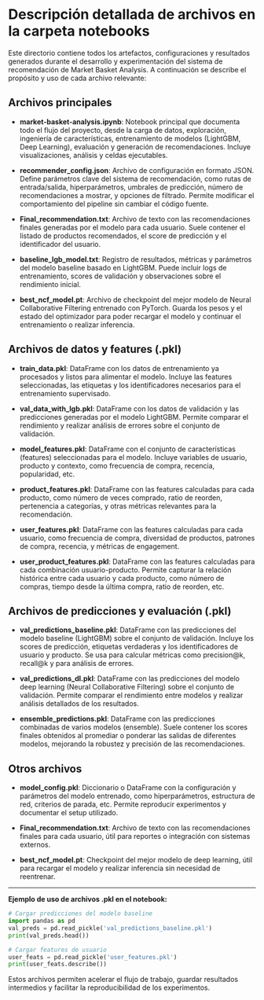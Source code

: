 
# Descripción detallada de archivos en la carpeta notebooks

Este directorio contiene todos los artefactos, configuraciones y resultados generados durante el desarrollo y experimentación del sistema de recomendación de Market Basket Analysis. A continuación se describe el propósito y uso de cada archivo relevante:

## Archivos principales

- **market-basket-analysis.ipynb**: Notebook principal que documenta todo el flujo del proyecto, desde la carga de datos, exploración, ingeniería de características, entrenamiento de modelos (LightGBM, Deep Learning), evaluación y generación de recomendaciones. Incluye visualizaciones, análisis y celdas ejecutables.

- **recommender_config.json**: Archivo de configuración en formato JSON. Define parámetros clave del sistema de recomendación, como rutas de entrada/salida, hiperparámetros, umbrales de predicción, número de recomendaciones a mostrar, y opciones de filtrado. Permite modificar el comportamiento del pipeline sin cambiar el código fuente.

- **Final_recommendation.txt**: Archivo de texto con las recomendaciones finales generadas por el modelo para cada usuario. Suele contener el listado de productos recomendados, el score de predicción y el identificador del usuario.

- **baseline_lgb_model.txt**: Registro de resultados, métricas y parámetros del modelo baseline basado en LightGBM. Puede incluir logs de entrenamiento, scores de validación y observaciones sobre el rendimiento inicial.

- **best_ncf_model.pt**: Archivo de checkpoint del mejor modelo de Neural Collaborative Filtering entrenado con PyTorch. Guarda los pesos y el estado del optimizador para poder recargar el modelo y continuar el entrenamiento o realizar inferencia.

## Archivos de datos y features (.pkl)

- **train_data.pkl**: DataFrame con los datos de entrenamiento ya procesados y listos para alimentar el modelo. Incluye las features seleccionadas, las etiquetas y los identificadores necesarios para el entrenamiento supervisado.

- **val_data_with_lgb.pkl**: DataFrame con los datos de validación y las predicciones generadas por el modelo LightGBM. Permite comparar el rendimiento y realizar análisis de errores sobre el conjunto de validación.

- **model_features.pkl**: DataFrame con el conjunto de características (features) seleccionadas para el modelo. Incluye variables de usuario, producto y contexto, como frecuencia de compra, recencia, popularidad, etc.

- **product_features.pkl**: DataFrame con las features calculadas para cada producto, como número de veces comprado, ratio de reorden, pertenencia a categorías, y otras métricas relevantes para la recomendación.

- **user_features.pkl**: DataFrame con las features calculadas para cada usuario, como frecuencia de compra, diversidad de productos, patrones de compra, recencia, y métricas de engagement.

- **user_product_features.pkl**: DataFrame con las features calculadas para cada combinación usuario-producto. Permite capturar la relación histórica entre cada usuario y cada producto, como número de compras, tiempo desde la última compra, ratio de reorden, etc.

## Archivos de predicciones y evaluación (.pkl)

- **val_predictions_baseline.pkl**: DataFrame con las predicciones del modelo baseline (LightGBM) sobre el conjunto de validación. Incluye los scores de predicción, etiquetas verdaderas y los identificadores de usuario y producto. Se usa para calcular métricas como precision@k, recall@k y para análisis de errores.

- **val_predictions_dl.pkl**: DataFrame con las predicciones del modelo deep learning (Neural Collaborative Filtering) sobre el conjunto de validación. Permite comparar el rendimiento entre modelos y realizar análisis detallados de los resultados.

- **ensemble_predictions.pkl**: DataFrame con las predicciones combinadas de varios modelos (ensemble). Suele contener los scores finales obtenidos al promediar o ponderar las salidas de diferentes modelos, mejorando la robustez y precisión de las recomendaciones.

## Otros archivos

- **model_config.pkl**: Diccionario o DataFrame con la configuración y parámetros del modelo entrenado, como hiperparámetros, estructura de red, criterios de parada, etc. Permite reproducir experimentos y documentar el setup utilizado.

- **Final_recommendation.txt**: Archivo de texto con las recomendaciones finales para cada usuario, útil para reportes o integración con sistemas externos.

- **best_ncf_model.pt**: Checkpoint del mejor modelo de deep learning, útil para recargar el modelo y realizar inferencia sin necesidad de reentrenar.

---

**Ejemplo de uso de archivos .pkl en el notebook:**

```python
# Cargar predicciones del modelo baseline
import pandas as pd
val_preds = pd.read_pickle('val_predictions_baseline.pkl')
print(val_preds.head())

# Cargar features de usuario
user_feats = pd.read_pickle('user_features.pkl')
print(user_feats.describe())
```

Estos archivos permiten acelerar el flujo de trabajo, guardar resultados intermedios y facilitar la reproducibilidad de los experimentos.
